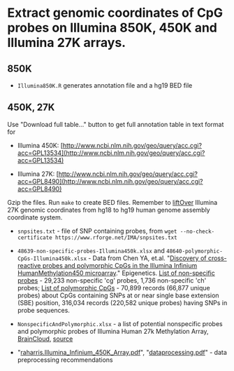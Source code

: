 Extract genomic coordinates of CpG probes on Illumina 850K, 450K and Illumina 27K arrays.
===

## 850K

- `Illumina850K.R` generates annotation file and a hg19 BED file

## 450K, 27K

Use "Download full table..." button to get full annotation table in text format for

- Illumina 450K: [http://www.ncbi.nlm.nih.gov/geo/query/acc.cgi?acc=GPL13534](http://www.ncbi.nlm.nih.gov/geo/query/acc.cgi?acc=GPL13534)

- Illumina 27K: [http://www.ncbi.nlm.nih.gov/geo/query/acc.cgi?acc=GPL8490](http://www.ncbi.nlm.nih.gov/geo/query/acc.cgi?acc=GPL8490)

Gzip the files. Run `make` to create BED files. Remember to [liftOver](http://genome.ucsc.edu/cgi-bin/hgLiftOver) Illumina 27K genomic coordinates from hg18 to hg19 human genome assembly coordinate system.

- `snpsites.txt` - file of SNP containing probes, from `wget --no-check-certificate https://www.rforge.net/IMA/snpsites.txt`

- `48639-non-specific-probes-Illumina450k.xlsx` and `48640-polymorphic-CpGs-Illumina450k.xlsx` - Data from Chen YA, et.al. "[Discovery of cross-reactive probes and polymorphic CpGs in the Illumina Infinium HumanMethylation450 microarray](http://www.ncbi.nlm.nih.gov/pmc/articles/PMC3592906/)." Epigenetics. [List of non-specific probes](http://www.sickkids.ca/MS-Office-Files/Research/Weksberg%20Lab/48639-non-specific-probes-Illumina450k.xlsx) - 29,233 non-specific 'cg' probes, 1,736 non-specific 'ch' probes; [List of polymorphic CpGs](http://www.sickkids.ca/MS-Office-Files/Research/Weksberg%20Lab/48640-polymorphic-CpGs-Illumina450k.xlsx) - 70,899 records (66,877 unique probes) about CpGs containing SNPs at or near single base extension (SBE) position, 316,034 records (220,582 unique probes) having SNPs in probe sequences.

- `NonspecificAndPolymorphic.xlsx` - a list of potential nonspecific probes and polymorphic probes of Illumina Human 27k Methylation Array, [BrainCloud](http://braincloud.jhmi.edu/downloads.htm), [source](http://braincloud.jhmi.edu/NonspecificAndPolymorphic.zip)

- "[raharris.Illumina_Infinium_450K_Array.pdf](http://genboree.org/theCommons/attachments/2296/raharris.Illumina_Infinium_450K_Array.pdf)", "[dataprocessing.pdf](www.bristol.ac.uk/caite/geocode/newcastleshortcourse/dataprocessing.pdf)" - data preprocessing recommendations